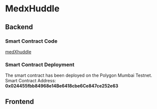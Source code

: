 # MedxHuddle



## Backend

### Smart Contract Code

[medXhuddle](https://github.com/adiig7/Huddle01-Hack/blob/main/src/contracts/HuddleHack.sol)

### Smart Contract Deployment
The smart contract has been deployed on the Polygon Mumbai Testnet.
Smart Contract Address: <b>0x024455fbb84968e14Be6418cbe6Ce847ce252e63</b>


## Frontend
